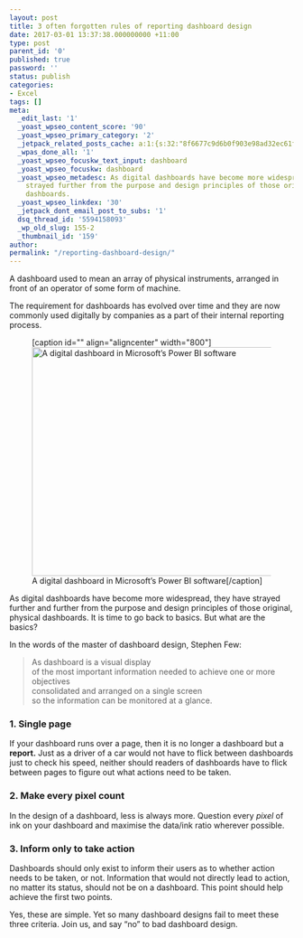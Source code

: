 ```yaml
---
layout: post
title: 3 often forgotten rules of reporting dashboard design
date: 2017-03-01 13:37:38.000000000 +11:00
type: post
parent_id: '0'
published: true
password: ''
status: publish
categories:
- Excel
tags: []
meta:
  _edit_last: '1'
  _yoast_wpseo_content_score: '90'
  _yoast_wpseo_primary_category: '2'
  _jetpack_related_posts_cache: a:1:{s:32:"8f6677c9d6b0f903e98ad32ec61f8deb";a:2:{s:7:"expires";i:1526310035;s:7:"payload";a:3:{i:0;a:1:{s:2:"id";i:140;}i:1;a:1:{s:2:"id";i:5;}i:2;a:1:{s:2:"id";i:231;}}}}
  _wpas_done_all: '1'
  _yoast_wpseo_focuskw_text_input: dashboard
  _yoast_wpseo_focuskw: dashboard
  _yoast_wpseo_metadesc: As digital dashboards have become more widespread, they have
    strayed further from the purpose and design principles of those original, physical
    dashboards.
  _yoast_wpseo_linkdex: '30'
  _jetpack_dont_email_post_to_subs: '1'
  dsq_thread_id: '5594158093'
  _wp_old_slug: 155-2
  _thumbnail_id: '159'
author:
permalink: "/reporting-dashboard-design/"
---
```

A dashboard used to mean an array of physical instruments, arranged in front of an operator of some form of machine.

<figure class="graf graf--figure">
<figcaption class="imageCaption"></figcaption>
</figure>

The requirement for dashboards has evolved over time and they are now commonly used digitally by companies as a part of their internal reporting process.

<figure class="graf graf--figure">
<p>[caption id="" align="aligncenter" width="800"]<img class="graf-image" src="%7B%7B%20site.baseurl%20%7D%7D/assets/images/2017/03/0w-ToYLwaLdfVYOJh.PNG" alt="A digital dashboard in Microsoft’s Power BI software" width="800" height="405" data-image-id="0w-ToYLwaLdfVYOJh.PNG" data-width="1595" data-height="808"> A digital dashboard in Microsoft’s Power BI software[/caption]</p>
<figcaption class="imageCaption"></figcaption>
</figure>

As digital dashboards have become more widespread, they have strayed further and further from the purpose and design principles of those original, physical dashboards. It is time to go back to basics. But what are the basics?

In the words of the master of dashboard design, Stephen Few:

> As dashboard is a visual display  
> of the most important information needed to achieve one or more objectives  
> consolidated and arranged on a single screen  
> so the information can be monitored at a glance.

### 1. Single&nbsp;page

If your dashboard runs over a page, then it is no longer a dashboard but a **report.** Just as a driver of a car would not have to flick between dashboards just to check his speed, neither should readers of dashboards have to flick between pages to figure out what actions need to be taken.

### 2. Make every pixel&nbsp;count

In the design of a dashboard, less is always more. Question every _pixel_ of ink on your dashboard and maximise the data/ink ratio wherever possible.

### 3. Inform only to take&nbsp;action

Dashboards should only exist to inform their users as to whether action needs to be taken, or not. Information that would not directly lead to action, no matter its status, should not be on a dashboard. This point should help achieve the first two points.

Yes, these are simple. Yet so many dashboard designs fail to meet these three criteria. Join us, and say “no” to bad dashboard design.

